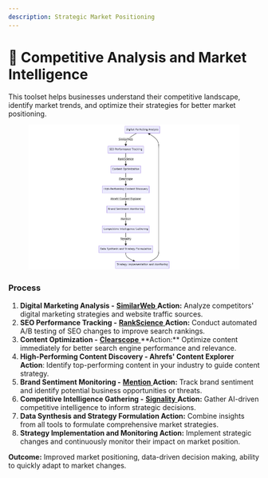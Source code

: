 ```yaml
---
description: Strategic Market Positioning
---
```


# 🧠 Competitive Analysis and Market Intelligence

This toolset helps businesses understand their competitive landscape, identify market trends, and optimize their strategies for better market positioning.

<figure><img src="../.gitbook/assets/competitive-analysis.png" alt=""><figcaption></figcaption></figure>

### Process

1. **Digital Marketing Analysis -** [**SimilarWeb** ](https://www.similarweb.com)**Action:** Analyze competitors' digital marketing strategies and website traffic sources.
2. **SEO Performance Tracking -** [**RankScience** ](https://www.rankscience.com)**Action:** Conduct automated A/B testing of SEO changes to improve search rankings.
3. **Content Optimization -** [**Clearscope** ](https://www.clearscope.io/?)**Action:** Optimize content immediately for better search engine performance and relevance.
4. **High-Performing Content Discovery - Ahrefs' Content Explorer Action**: Identify top-performing content in your industry to guide content strategy.
5. **Brand Sentiment Monitoring -** [**Mention** ](https://mention.com/en/)**Action:** Track brand sentiment and identify potential business opportunities or threats.
6. **Competitive Intelligence Gathering -** [**Signality** ](https://www.signality.com)**Action:** Gather AI-driven competitive intelligence to inform strategic decisions.
7. **Data Synthesis and Strategy Formulation Action:** Combine insights from all tools to formulate comprehensive market strategies.
8. **Strategy Implementation and Monitoring Action:** Implement strategic changes and continuously monitor their impact on market position.

**Outcome:** Improved market positioning, data-driven decision making, ability to quickly adapt to market changes.
